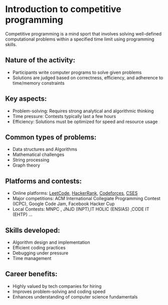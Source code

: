 # Introduction to competitive programming

Competitive programming is a mind sport that involves solving well-defined computational
problems within a specified time limit using programming skills.

## Nature of the activity:

- Participants write computer programs to solve given problems
- Solutions are judged based on correctness, efficiency, and adherence to time/memory constraints

## Key aspects:

- Problem-solving: Requires strong analytical and algorithmic thinking
- Time pressure: Contests typically last a few hours
- Efficiency: Solutions must be optimized for speed and resource usage

## Common types of problems:

- Data structures and Algorithms
- Mathematical challenges
- String processing
- Graph theory

## Platforms and contests:

- Online platforms: [LeetCode](https://leetcode.com/), [HackerRank](https://www.hackerrank.com/), [Codeforces](https://codeforces.com/), [CSES](https://cses.fi/)
- Major competitions: ACM International Collegiate Programming Contest (ICPC), Google Code Jam, Facebook Hacker Cup
- Local Contests: MNPC , JNJD (INPT),IT HOLIC (ENSIAS) ,CODE IT (EHTP) ...

## Skills developed:

- Algorithm design and implementation
- Efficient coding practices
- Debugging under pressure
- Time management

## Career benefits:

- Highly valued by tech companies for hiring
- Improves problem-solving and coding speed
- Enhances understanding of computer science fundamentals
